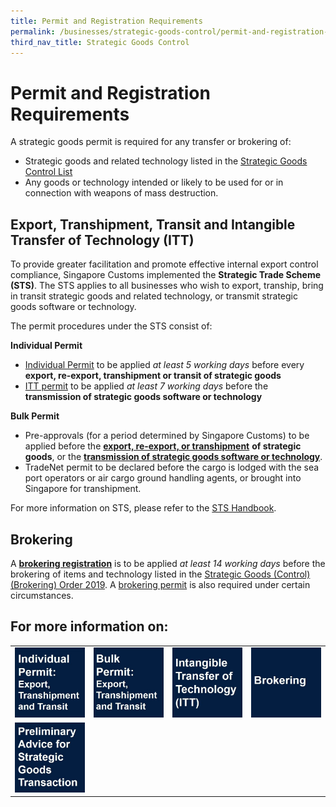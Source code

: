 ```yaml
---
title: Permit and Registration Requirements
permalink: /businesses/strategic-goods-control/permit-and-registration-requirements
third_nav_title: Strategic Goods Control
---
```


# Permit and Registration Requirements

A strategic goods permit is required for any transfer or brokering of:

-   Strategic goods and related technology listed in the [Strategic Goods Control List](/businesses/strategic-goods-control/strategic-goods-control-list)
-   Any goods or technology intended or likely to be used for or in connection with weapons of mass destruction.

## Export, Transhipment, Transit and Intangible Transfer of Technology (ITT)

To provide greater facilitation and promote effective internal export control compliance, Singapore Customs implemented the  **Strategic Trade Scheme (STS)**. The STS applies to all businesses who wish to export, tranship, bring in transit strategic goods and related technology, or transmit strategic goods software or technology.

The permit procedures under the STS consist of:

**Individual Permit**

-   [Individual Permit](/businesses/strategic-goods-control/permit-and-registration-requirements/individual-permit-export-transhipment-and-transit)  to be applied  _at least 5 working days_  before every  **export, re-export, transhipment or transit of strategic goods**
-   [ITT permit](/businesses/strategic-goods-control/permit-and-registration-requirements/intangible-transfer-of-technology-itt)  to be applied  _at least 7 working days_  before the  **transmission of strategic goods software or technology**

**Bulk Permit**

-   Pre-approvals (for a period determined by Singapore Customs) to be applied before the  **[export, re-export, or transhipment](/businesses/strategic-goods-control/permit-and-registration-requirements/bulk-permit-export-transhipment-and-intangible-transfer-of-technology)** **of strategic goods**, or the  **[transmission of strategic goods software or technology](/businesses/strategic-goods-control/permit-and-registration-requirements/intangible-transfer-of-technology-itt)**.
-   TradeNet permit to be declared before the cargo is lodged with the sea port operators or air cargo ground handling agents, or brought into Singapore for transhipment.

For more information on STS, please refer to the [STS Handbook](/documents/businesses/strategic-trade-scheme-handbook-updated-1-oct-2019.pdf).

## Brokering

A  **[brokering registration](/businesses/strategic-goods-control/permit-and-registration-requirements/brokering)** is to be applied _at least 14 working days_  before the brokering of items and technology listed in the  [Strategic Goods (Control) (Brokering) Order 2019](https://sso.agc.gov.sg/SL/SGCA2002-S534-2019?DocDate=20190801=20190801). A  [brokering permit](/businesses/strategic-goods-control/permit-and-registration-requirements/brokering)  is also required under certain circumstances.


## For more information on:

|  |  |  |  |
|--|--|--|--|
| [![](/images/prp1.jpg)](/businesses/strategic-goods-control/permit-and-registration-requirements/individual-permit-export-transhipment-and-transit) | [![](/images/prp2.jpg)](/businesses/strategic-goods-control/permit-and-registration-requirements/bulk-permit-export-transhipment-and-intangible-transfer-of-technology) | [![](/images/prp3.jpg)](/businesses/strategic-goods-control/permit-and-registration-requirements/intangible-transfer-of-technology-itt) |  [![](/images/prp4.jpg)](/businesses/strategic-goods-control/permit-and-registration-requirements/brokering) |  |
| [![](/images/prp5.jpg)](/businesses/strategic-goods-control/permit-and-registration-requirements/preliminary-advice-for-strategic-goods-transaction) |  |
